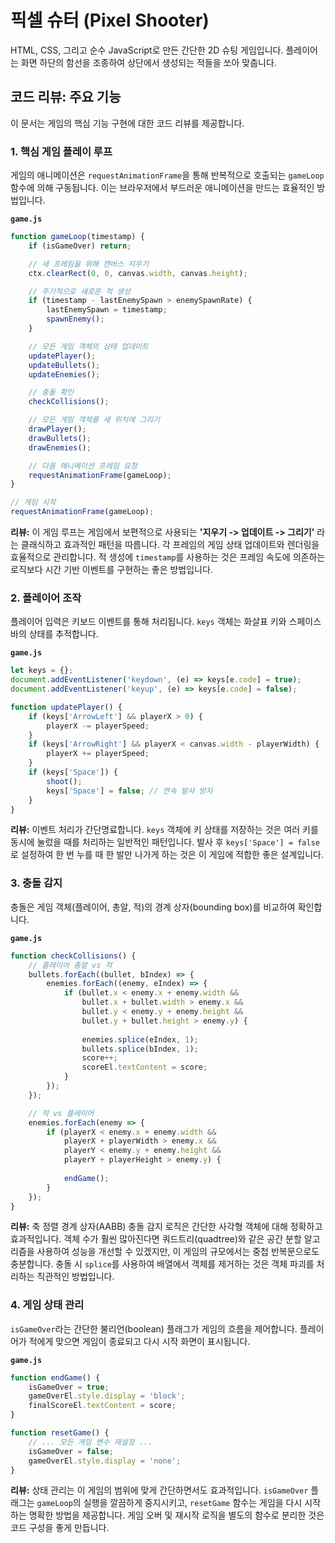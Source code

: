 # 픽셀 슈터 (Pixel Shooter)

HTML, CSS, 그리고 순수 JavaScript로 만든 간단한 2D 슈팅 게임입니다. 플레이어는 화면 하단의 함선을 조종하여 상단에서 생성되는 적들을 쏘아 맞춥니다.

## 코드 리뷰: 주요 기능

이 문서는 게임의 핵심 기능 구현에 대한 코드 리뷰를 제공합니다.

### 1. 핵심 게임 플레이 루프

게임의 애니메이션은 `requestAnimationFrame`을 통해 반복적으로 호출되는 `gameLoop` 함수에 의해 구동됩니다. 이는 브라우저에서 부드러운 애니메이션을 만드는 효율적인 방법입니다.

**`game.js`**
```javascript
function gameLoop(timestamp) {
    if (isGameOver) return;

    // 새 프레임을 위해 캔버스 지우기
    ctx.clearRect(0, 0, canvas.width, canvas.height);

    // 주기적으로 새로운 적 생성
    if (timestamp - lastEnemySpawn > enemySpawnRate) {
        lastEnemySpawn = timestamp;
        spawnEnemy();
    }

    // 모든 게임 객체의 상태 업데이트
    updatePlayer();
    updateBullets();
    updateEnemies();

    // 충돌 확인
    checkCollisions();

    // 모든 게임 객체를 새 위치에 그리기
    drawPlayer();
    drawBullets();
    drawEnemies();

    // 다음 애니메이션 프레임 요청
    requestAnimationFrame(gameLoop);
}

// 게임 시작
requestAnimationFrame(gameLoop);
```
**리뷰:** 이 게임 루프는 게임에서 보편적으로 사용되는 **'지우기 -> 업데이트 -> 그리기'** 라는 클래식하고 효과적인 패턴을 따릅니다. 각 프레임의 게임 상태 업데이트와 렌더링을 효율적으로 관리합니다. 적 생성에 `timestamp`를 사용하는 것은 프레임 속도에 의존하는 로직보다 시간 기반 이벤트를 구현하는 좋은 방법입니다.

### 2. 플레이어 조작

플레이어 입력은 키보드 이벤트를 통해 처리됩니다. `keys` 객체는 화살표 키와 스페이스바의 상태를 추적합니다.

**`game.js`**
```javascript
let keys = {};
document.addEventListener('keydown', (e) => keys[e.code] = true);
document.addEventListener('keyup', (e) => keys[e.code] = false);

function updatePlayer() {
    if (keys['ArrowLeft'] && playerX > 0) {
        playerX -= playerSpeed;
    }
    if (keys['ArrowRight'] && playerX < canvas.width - playerWidth) {
        playerX += playerSpeed;
    }
    if (keys['Space']) {
        shoot();
        keys['Space'] = false; // 연속 발사 방지
    }
}
```
**리뷰:** 이벤트 처리가 간단명료합니다. `keys` 객체에 키 상태를 저장하는 것은 여러 키를 동시에 눌렀을 때를 처리하는 일반적인 패턴입니다. 발사 후 `keys['Space'] = false`로 설정하여 한 번 누를 때 한 발만 나가게 하는 것은 이 게임에 적합한 좋은 설계입니다.

### 3. 충돌 감지

충돌은 게임 객체(플레이어, 총알, 적)의 경계 상자(bounding box)를 비교하여 확인합니다.

**`game.js`**
```javascript
function checkCollisions() {
    // 플레이어 총알 vs 적
    bullets.forEach((bullet, bIndex) => {
        enemies.forEach((enemy, eIndex) => {
            if (bullet.x < enemy.x + enemy.width &&
                bullet.x + bullet.width > enemy.x &&
                bullet.y < enemy.y + enemy.height &&
                bullet.y + bullet.height > enemy.y) {
                
                enemies.splice(eIndex, 1);
                bullets.splice(bIndex, 1);
                score++;
                scoreEl.textContent = score;
            }
        });
    });

    // 적 vs 플레이어
    enemies.forEach(enemy => {
        if (playerX < enemy.x + enemy.width &&
            playerX + playerWidth > enemy.x &&
            playerY < enemy.y + enemy.height &&
            playerY + playerHeight > enemy.y) {
            
            endGame();
        }
    });
}
```
**리뷰:** 축 정렬 경계 상자(AABB) 충돌 감지 로직은 간단한 사각형 객체에 대해 정확하고 효과적입니다. 객체 수가 훨씬 많아진다면 쿼드트리(quadtree)와 같은 공간 분할 알고리즘을 사용하여 성능을 개선할 수 있겠지만, 이 게임의 규모에서는 중첩 반복문으로도 충분합니다. 충돌 시 `splice`를 사용하여 배열에서 객체를 제거하는 것은 객체 파괴를 처리하는 직관적인 방법입니다.

### 4. 게임 상태 관리

`isGameOver`라는 간단한 불리언(boolean) 플래그가 게임의 흐름을 제어합니다. 플레이어가 적에게 맞으면 게임이 종료되고 다시 시작 화면이 표시됩니다.

**`game.js`**
```javascript
function endGame() {
    isGameOver = true;
    gameOverEl.style.display = 'block';
    finalScoreEl.textContent = score;
}

function resetGame() {
    // ... 모든 게임 변수 재설정 ...
    isGameOver = false;
    gameOverEl.style.display = 'none';
}
```
**리뷰:** 상태 관리는 이 게임의 범위에 맞게 간단하면서도 효과적입니다. `isGameOver` 플래그는 `gameLoop`의 실행을 깔끔하게 중지시키고, `resetGame` 함수는 게임을 다시 시작하는 명확한 방법을 제공합니다. 게임 오버 및 재시작 로직을 별도의 함수로 분리한 것은 코드 구성을 좋게 만듭니다.